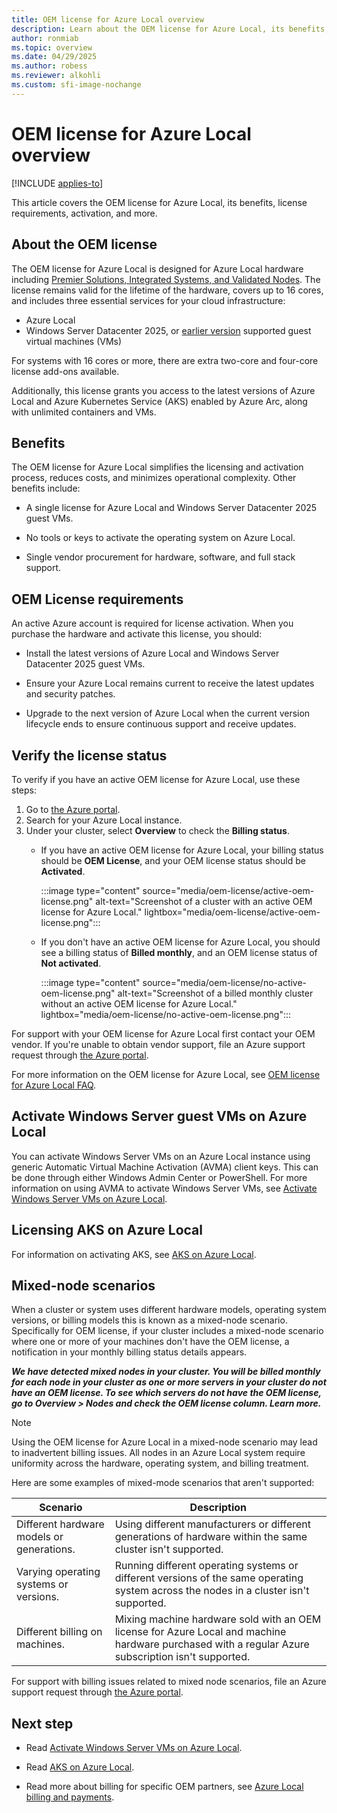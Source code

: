 ```yaml
---
title: OEM license for Azure Local overview
description: Learn about the OEM license for Azure Local, its benefits, license requirements, activation, and more.
author: ronmiab
ms.topic: overview
ms.date: 04/29/2025
ms.author: robess
ms.reviewer: alkohli
ms.custom: sfi-image-nochange
---
```


# OEM license for Azure Local overview

[!INCLUDE [applies-to](./includes/hci-applies-to-23h2.md)]

This article covers the OEM license for Azure Local, its benefits, license requirements, activation, and more.

## About the OEM license

The OEM license for Azure Local is designed for Azure Local hardware including [Premier Solutions, Integrated Systems, and Validated Nodes](https://azurestackhcisolutions.azure.microsoft.com/#/catalog?systemType=PremierSolution). The license remains valid for the lifetime of the hardware, covers up to 16 cores, and includes three essential services for your cloud infrastructure:

- Azure Local
- Windows Server Datacenter 2025, or [earlier version](/windows-server/get-started/automatic-vm-activation?tabs=server2025) supported guest virtual machines (VMs)

For systems with 16 cores or more, there are extra two-core and four-core license add-ons available.

 Additionally, this license grants you access to the latest versions of Azure Local and Azure Kubernetes Service (AKS) enabled by Azure Arc, along with unlimited containers and VMs.

## Benefits

The OEM license for Azure Local simplifies the licensing and activation process, reduces costs, and minimizes operational complexity. Other benefits include:

- A single license for Azure Local and Windows Server Datacenter 2025 guest VMs.

- No tools or keys to activate the operating system on Azure Local.

- Single vendor procurement for hardware, software, and full stack support.

## OEM License requirements

An active Azure account is required for license activation. When you purchase the hardware and activate this license, you should:

- Install the latest versions of Azure Local and Windows Server Datacenter 2025 guest VMs.

- Ensure your Azure Local remains current to receive the latest updates and security patches.

- Upgrade to the next version of Azure Local when the current version lifecycle ends to ensure continuous support and receive updates.

## Verify the license status

To verify if you have an active OEM license for Azure Local, use these steps:

1. Go to [the Azure portal](https://portal.azure.com).
2. Search for your Azure Local instance.
3. Under your cluster, select **Overview** to check the **Billing status**.
    - If you have an active OEM license for Azure Local, your billing status should be **OEM License**, and your OEM license status should be **Activated**.

        :::image type="content" source="media/oem-license/active-oem-license.png" alt-text="Screenshot of a cluster with an active OEM license for Azure Local." lightbox="media/oem-license/active-oem-license.png":::

    - If you don't have an active OEM license for Azure Local, you should see a billing status of **Billed monthly**, and an OEM license status of **Not activated**.

        :::image type="content" source="media/oem-license/no-active-oem-license.png" alt-text="Screenshot of a billed monthly cluster without an active OEM license for Azure Local." lightbox="media/oem-license/no-active-oem-license.png":::

For support with your OEM license for Azure Local first contact your OEM vendor. If you're unable to obtain vendor support, file an Azure support request through [the Azure portal](https://portal.azure.com/).

For more information on the OEM license for Azure Local, see [OEM license for Azure Local FAQ](./license-billing.yml).

## Activate Windows Server guest VMs on Azure Local

You can activate Windows Server VMs on an Azure Local instance using generic Automatic Virtual Machine Activation (AVMA) client keys. This can be done through either Windows Admin Center or PowerShell. For more information on using AVMA to activate Windows Server VMs, see [Activate Windows Server VMs on Azure Local](manage/vm-activate.md#activate-azure-hybrid-benefit-through-avma).

## Licensing AKS on Azure Local

For information on activating AKS, see [AKS on Azure Local](/azure/aks/hybrid/aks-create-clusters-portal).

## Mixed-node scenarios

When a cluster or system uses different hardware models, operating system versions, or billing models this is known as a mixed-node scenario. Specifically for OEM license, if your cluster includes a mixed-node scenario where one or more of your machines don't have the OEM license, a notification in your monthly billing status details appears.

***We have detected mixed nodes in your cluster. You will be billed monthly for each node in your cluster as one or more servers in your cluster do not have an OEM license. To see which servers do not have the OEM license, go to Overview > Nodes and check the OEM license column. Learn more.***

> [!NOTE]
> Using the OEM license for Azure Local in a mixed-node scenario may lead to inadvertent billing issues. All nodes in an Azure Local system require uniformity across the hardware, operating system, and billing treatment.

Here are some examples of mixed-mode scenarios that aren't supported:

| Scenario                                | Description         |
|-----------------------------------------|---------------------|
|Different hardware models or generations. | Using different manufacturers or different generations of hardware within the same cluster isn't supported.|
|Varying operating systems or versions.    | Running different operating systems or different versions of the same operating system across the nodes in a cluster isn't supported.|
|Different billing on machines.        | Mixing machine hardware sold with an OEM license for Azure Local and machine hardware purchased with a regular Azure subscription isn't supported.|

For support with billing issues related to mixed node scenarios, file an Azure support request through [the Azure portal](https://portal.azure.com).

## Next step

- Read [Activate Windows Server VMs on Azure Local](/azure-stack/hci/manage/vm-activate?tabs=azure-portal).

- Read [AKS on Azure Local](/azure/aks/hybrid/aks-create-clusters-portal).

- Read more about billing for specific OEM partners, see [Azure Local billing and payments](./concepts/billing.md).